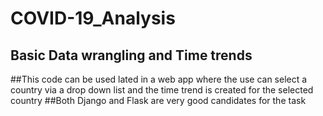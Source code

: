 # COVID-19_Analysis

## Basic Data wrangling and Time trends

##This code can be used lated in a web app where the use can select a country via a drop down list and the time trend is created for the selected country
##Both Django and Flask are very good candidates for the task
